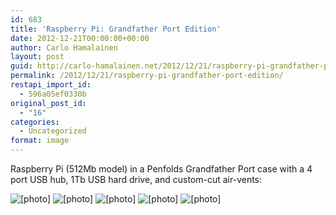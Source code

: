 ```yaml
---
id: 683
title: 'Raspberry Pi: Grandfather Port Edition'
date: 2012-12-21T00:00:00+00:00
author: Carlo Hamalainen
layout: post
guid: http://carlo-hamalainen.net/2012/12/21/raspberry-pi-grandfather-port-edition/
permalink: /2012/12/21/raspberry-pi-grandfather-port-edition/
restapi_import_id:
  - 596a05ef0330b
original_post_id:
  - "16"
categories:
  - Uncategorized
format: image
---
```

Raspberry Pi (512Mb model) in a Penfolds Grandfather Port case with a 4 port USB hub, 1Tb USB hard drive, and custom-cut air-vents: 

<img border="0" src="https://i2.wp.com/s3.amazonaws.com/carlo-hamalainen.net/oldblog/blogdata/medium/2012-12-21%2B%2B06-55-38.jpg?w=1100&#038;ssl=1" alt="[photo]" data-recalc-dims="1" /> 



<img border="0" src="https://i2.wp.com/s3.amazonaws.com/carlo-hamalainen.net/oldblog/blogdata/medium/2012-12-21%2B%2B06-55-45.jpg?w=1100&#038;ssl=1" alt="[photo]" data-recalc-dims="1" /> 



<img border="0" src="https://i0.wp.com/s3.amazonaws.com/carlo-hamalainen.net/oldblog/blogdata/medium/2012-12-21%2B%2B06-55-52.jpg?w=1100&#038;ssl=1" alt="[photo]" data-recalc-dims="1" /> 



<img border="0" src="https://i2.wp.com/s3.amazonaws.com/carlo-hamalainen.net/oldblog/blogdata/medium/2012-12-21%2B%2B06-55-56.jpg?w=1100&#038;ssl=1" alt="[photo]" data-recalc-dims="1" /> 



<img border="0" src="https://i2.wp.com/s3.amazonaws.com/carlo-hamalainen.net/oldblog/blogdata/medium/2012-12-21%2B%2B06-56-10.jpg?w=1100&#038;ssl=1" alt="[photo]" data-recalc-dims="1" />